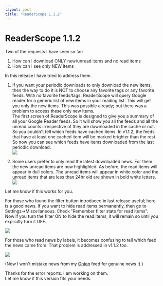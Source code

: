 ```yaml
---
layout: post
title: "ReaderScope 1.1.2"
---
```

ReaderScope 1.1.2
===
Two of the requests I have seen so far:  
1) How can I download ONLY new/unread items and no read items  
2) How can I see only NEW items  
  
In this release I have tried to address them.  
  
1) If you want your periodic downloads to only download the new items, then the way to do it is NOT to choose any favorite tags or any favorite feeds. With no favorite feeds/tags, ReaderScope will query Google reader for a generic list of new items in your reading list. This will get you only the new items. This was possible already; but there was a problem to access these only new items.  
The first screen of ReaderScope is designed to give you a summary of all your Google Reader feeds. So it will show you all the feeds and all the unread counts irrespective of they are downloaded in the cache or not. So you couldn't tell which feeds have cached items. In v1.1.2, the feeds that have at least one cached item will be marked brighter than the rest. So now you can see which feeds have items downloaded from the last periodic download.  
[![](http://4.bp.blogspot.com/_W6UcJjyXr24/SrEWCklCruI/AAAAAAAADZU/KsDztJOrH7U/s400/cachednews.png)][0]  
  
2) Some users prefer to only read the latest downloaded news. For them the new unread items are now highlighted. As before, the read items will appear in dull colors. The unread items will appear in white color and the unread items that are less than 24hr old are shown in bold white letters.  
[![](http://3.bp.blogspot.com/_W6UcJjyXr24/SrEWCFrz3-I/AAAAAAAADZM/6CGGbf1OYHc/s400/hotnews.png)][1]  
  
Let me know if this works for you.  
  
For those who found the filter button introduced in last release useful; here is a good news. If you want to hide read items permanently, then go to Settings-\>Miscellaneous. Check "Remember filter state for read items". Now if you turn the filter ON to hide the read items, it will remain so until you explicitly turn it OFF.  
  
[![](http://1.bp.blogspot.com/_W6UcJjyXr24/SrEWpMIlwLI/AAAAAAAADZc/Yd8UUEoO9RI/s400/screenshot5.png)][2]  
  
For those who read news by labels, it becomes confusing to tell which feed the news came from. That problem is addressed in v1.1.2 too.  
  
[![](http://2.bp.blogspot.com/_W6UcJjyXr24/SrEXDqyctFI/AAAAAAAADZk/mIjLdK9gNOU/s400/screenshot6.png)][3]  
  
(Now I won't mistake news from my [Onion][4] feed for genuine news ;) )  
  
Thanks for the error reports. I am working on them.  
Let me know if this version fits your needs.

[0]: http://4.bp.blogspot.com/_W6UcJjyXr24/SrEWCklCruI/AAAAAAAADZU/KsDztJOrH7U/s1600-h/cachednews.png
[1]: http://3.bp.blogspot.com/_W6UcJjyXr24/SrEWCFrz3-I/AAAAAAAADZM/6CGGbf1OYHc/s1600-h/hotnews.png
[2]: http://1.bp.blogspot.com/_W6UcJjyXr24/SrEWpMIlwLI/AAAAAAAADZc/Yd8UUEoO9RI/s1600-h/screenshot5.png
[3]: http://2.bp.blogspot.com/_W6UcJjyXr24/SrEXDqyctFI/AAAAAAAADZk/mIjLdK9gNOU/s1600-h/screenshot6.png
[4]: http://www.theonion.com/content/index
